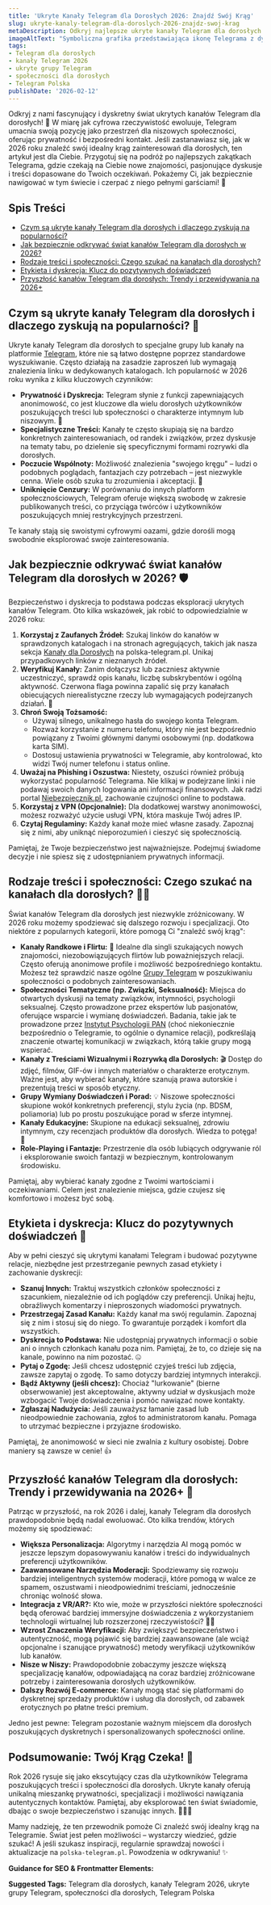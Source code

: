 ```yaml
---
title: 'Ukryte Kanały Telegram dla Dorosłych 2026: Znajdź Swój Krąg'
slug: ukryte-kanaly-telegram-dla-doroslych-2026-znajdz-swoj-krag
metaDescription: Odkryj najlepsze ukryte kanały Telegram dla dorosłych w 2026! Dowiedz się, jak bezpiecznie znaleźć swój krąg, jakie treści oferują i jakich zasad przestrzegać.
imageAltText: "Symboliczna grafika przedstawiająca ikonę Telegrama z dyskretnymi elementami sugerującymi społeczność dla dorosłych i napis \"2026\".\n\n    *   Anchor Text: Kanały dla Dorosłych\n    *   Target Path: `/kanaly/dla-doroslych`\n*   **Embedded Link 2 (Recap):**\n    *   Anchor Text: Grupy Telegram\n    *   Target Path: `/grupy`\n*   **Additional Suggestion 1:**\n    *   Phrase in article: \"Kanały Randkowe i Flirtu\" (w sekcji \"Rodzaje treści i społeczności\")\n    *   Suggested Anchor Text: Kanały Randkowe\n    *   Suggested Target Path: `/randki` (lub inna relevantna kategoria randkowa)\n*   **Additional Suggestion 2:**\n    *   Phrase in article: \"regularnie sprawdzaj nowości i aktualizacje na `polska-telegram.pl`\" (w Podsumowaniu)\n    *   Suggested Anchor Text: nowości i aktualizacje na polska-telegram.pl\n    *   Suggested Target Path: `/blog` (lub strona główna, jeśli bardziej odpowiednia dla ogólnych aktualizacji)"
tags:
- Telegram dla dorosłych
- kanały Telegram 2026
- ukryte grupy Telegram
- społeczności dla dorosłych
- Telegram Polska
publishDate: '2026-02-12'
---
```


Odkryj z nami fascynujący i dyskretny świat ukrytych kanałów Telegram dla dorosłych! 🤫 W miarę jak cyfrowa rzeczywistość ewoluuje, Telegram umacnia swoją pozycję jako przestrzeń dla niszowych społeczności, oferując prywatność i bezpośredni kontakt. Jeśli zastanawiasz się, jak w 2026 roku znaleźć swój idealny krąg zainteresowań dla dorosłych, ten artykuł jest dla Ciebie. Przygotuj się na podróż po najlepszych zakątkach Telegrama, gdzie czekają na Ciebie nowe znajomości, pasjonujące dyskusje i treści dopasowane do Twoich oczekiwań. Pokażemy Ci, jak bezpiecznie nawigować w tym świecie i czerpać z niego pełnymi garściami! 🤩

## Spis Treści

- [Czym są ukryte kanały Telegram dla dorosłych i dlaczego zyskują na popularności?](#czym-sa-ukryte-kanaly-telegram-dla-doroslych-i-dlaczego-zyskaja-na-popularnosci)
- [Jak bezpiecznie odkrywać świat kanałów Telegram dla dorosłych w 2026?](#jak-bezpiecznie-odkrywac-swiat-kanalow-telegram-dla-doroslych-w-2026)
- [Rodzaje treści i społeczności: Czego szukać na kanałach dla dorosłych?](#rodzaje-tresci-i-spolecznosci-czego-szukac-na-kanalach-dla-doroslych)
- [Etykieta i dyskrecja: Klucz do pozytywnych doświadczeń](#etykieta-i-dyskrecja-klucz-do-pozytywnych-doswiadczen)
- [Przyszłość kanałów Telegram dla dorosłych: Trendy i przewidywania na 2026+](#przyszlosc-kanalow-telegram-dla-doroslych-trendy-i-przewidywania-na-2026)

## Czym są ukryte kanały Telegram dla dorosłych i dlaczego zyskują na popularności? 🤔

Ukryte kanały Telegram dla dorosłych to specjalne grupy lub kanały na platformie [Telegram](https://telegram.org/), które nie są łatwo dostępne poprzez standardowe wyszukiwanie. Często działają na zasadzie zaproszeń lub wymagają znalezienia linku w dedykowanych katalogach. Ich popularność w 2026 roku wynika z kilku kluczowych czynników:

*   **Prywatność i Dyskrecja:** Telegram słynie z funkcji zapewniających anonimowość, co jest kluczowe dla wielu dorosłych użytkowników poszukujących treści lub społeczności o charakterze intymnym lub niszowym. 🤫
*   **Specjalistyczne Treści:** Kanały te często skupiają się na bardzo konkretnych zainteresowaniach, od randek i związków, przez dyskusje na tematy tabu, po dzielenie się specyficznymi formami rozrywki dla dorosłych.
*   **Poczucie Wspólnoty:** Możliwość znalezienia "swojego kręgu" – ludzi o podobnych poglądach, fantazjach czy potrzebach – jest niezwykle cenna. Wiele osób szuka tu zrozumienia i akceptacji. 🥰
*   **Uniknięcie Cenzury:** W porównaniu do innych platform społecznościowych, Telegram oferuje większą swobodę w zakresie publikowanych treści, co przyciąga twórców i użytkowników poszukujących mniej restrykcyjnych przestrzeni.

Te kanały stają się swoistymi cyfrowymi oazami, gdzie dorośli mogą swobodnie eksplorować swoje zainteresowania.

## Jak bezpiecznie odkrywać świat kanałów Telegram dla dorosłych w 2026? 🛡️

Bezpieczeństwo i dyskrecja to podstawa podczas eksploracji ukrytych kanałów Telegram. Oto kilka wskazówek, jak robić to odpowiedzialnie w 2026 roku:

1.  **Korzystaj z Zaufanych Źródeł:** Szukaj linków do kanałów w sprawdzonych katalogach i na stronach agregujących, takich jak nasza sekcja [Kanały dla Dorosłych](/kanaly/dla-doroslych) na polska-telegram.pl. Unikaj przypadkowych linków z nieznanych źródeł.
2.  **Weryfikuj Kanały:** Zanim dołączysz lub zaczniesz aktywnie uczestniczyć, sprawdź opis kanału, liczbę subskrybentów i ogólną aktywność. Czerwona flaga powinna zapalić się przy kanałach obiecujących nierealistyczne rzeczy lub wymagających podejrzanych działań. 🚩
3.  **Chroń Swoją Tożsamość:**
    *   Używaj silnego, unikalnego hasła do swojego konta Telegram.
    *   Rozważ korzystanie z numeru telefonu, który nie jest bezpośrednio powiązany z Twoimi głównymi danymi osobowymi (np. dodatkowa karta SIM).
    *   Dostosuj ustawienia prywatności w Telegramie, aby kontrolować, kto widzi Twój numer telefonu i status online.
4.  **Uważaj na Phishing i Oszustwa:** Niestety, oszuści również próbują wykorzystać popularność Telegrama. Nie klikaj w podejrzane linki i nie podawaj swoich danych logowania ani informacji finansowych. Jak radzi portal [Niebezpiecznik.pl](https://niebezpiecznik.pl/), zachowanie czujności online to podstawa.
5.  **Korzystaj z VPN (Opcjonalnie):** Dla dodatkowej warstwy anonimowości, możesz rozważyć użycie usługi VPN, która maskuje Twój adres IP.
6.  **Czytaj Regulaminy:** Każdy kanał może mieć własne zasady. Zapoznaj się z nimi, aby uniknąć nieporozumień i cieszyć się społecznością.

Pamiętaj, że Twoje bezpieczeństwo jest najważniejsze. Podejmuj świadome decyzje i nie spiesz się z udostępnianiem prywatnych informacji.

## Rodzaje treści i społeczności: Czego szukać na kanałach dla dorosłych? 🔞👀

Świat kanałów Telegram dla dorosłych jest niezwykle zróżnicowany. W 2026 roku możemy spodziewać się dalszego rozwoju i specjalizacji. Oto niektóre z popularnych kategorii, które pomogą Ci "znaleźć swój krąg":

*   **Kanały Randkowe i Flirtu:** 💑 Idealne dla singli szukających nowych znajomości, niezobowiązujących flirtów lub poważniejszych relacji. Często oferują anonimowe profile i możliwość bezpośredniego kontaktu. Możesz też sprawdzić nasze ogólne [Grupy Telegram](/grupy) w poszukiwaniu społeczności o podobnych zainteresowaniach.
*   **Społeczności Tematyczne (np. Związki, Seksualność):** Miejsca do otwartych dyskusji na tematy związków, intymności, psychologii seksualnej. Często prowadzone przez ekspertów lub pasjonatów, oferujące wsparcie i wymianę doświadczeń. Badania, takie jak te prowadzone przez [Instytut Psychologii PAN](https://www.psych.pan.pl/) (choć niekoniecznie bezpośrednio o Telegramie, to ogólnie o dynamice relacji), podkreślają znaczenie otwartej komunikacji w związkach, którą takie grupy mogą wspierać.
*   **Kanały z Treściami Wizualnymi i Rozrywką dla Dorosłych:** 🎬 Dostęp do zdjęć, filmów, GIF-ów i innych materiałów o charakterze erotycznym. Ważne jest, aby wybierać kanały, które szanują prawa autorskie i prezentują treści w sposób etyczny.
*   **Grupy Wymiany Doświadczeń i Porad:** 💡 Niszowe społeczności skupione wokół konkretnych preferencji, stylu życia (np. BDSM, poliamoria) lub po prostu poszukujące porad w sferze intymnej.
*   **Kanały Edukacyjne:** Skupione na edukacji seksualnej, zdrowiu intymnym, czy recenzjach produktów dla dorosłych. Wiedza to potęga! 🧐
*   **Role-Playing i Fantazje:** Przestrzenie dla osób lubiących odgrywanie ról i eksplorowanie swoich fantazji w bezpiecznym, kontrolowanym środowisku.

Pamiętaj, aby wybierać kanały zgodne z Twoimi wartościami i oczekiwaniami. Celem jest znalezienie miejsca, gdzie czujesz się komfortowo i możesz być sobą.

## Etykieta i dyskrecja: Klucz do pozytywnych doświadczeń 🤫

Aby w pełni cieszyć się ukrytymi kanałami Telegram i budować pozytywne relacje, niezbędne jest przestrzeganie pewnych zasad etykiety i zachowanie dyskrecji:

*   **Szanuj Innych:** Traktuj wszystkich członków społeczności z szacunkiem, niezależnie od ich poglądów czy preferencji. Unikaj hejtu, obraźliwych komentarzy i nieproszonych wiadomości prywatnych.
*   **Przestrzegaj Zasad Kanału:** Każdy kanał ma swój regulamin. Zapoznaj się z nim i stosuj się do niego. To gwarantuje porządek i komfort dla wszystkich.
*   **Dyskrecja to Podstawa:** Nie udostępniaj prywatnych informacji o sobie ani o innych członkach kanału poza nim. Pamiętaj, że to, co dzieje się na kanale, powinno na nim pozostać. 🤐
*   **Pytaj o Zgodę:** Jeśli chcesz udostępnić czyjeś treści lub zdjęcia, zawsze zapytaj o zgodę. To samo dotyczy bardziej intymnych interakcji.
*   **Bądź Aktywny (jeśli chcesz):** Chociaż "lurkowanie" (bierne obserwowanie) jest akceptowalne, aktywny udział w dyskusjach może wzbogacić Twoje doświadczenia i pomóc nawiązać nowe kontakty.
*   **Zgłaszaj Nadużycia:** Jeśli zauważysz łamanie zasad lub nieodpowiednie zachowania, zgłoś to administratorom kanału. Pomaga to utrzymać bezpieczne i przyjazne środowisko.

Pamiętaj, że anonimowość w sieci nie zwalnia z kultury osobistej. Dobre maniery są zawsze w cenie! 👍

## Przyszłość kanałów Telegram dla dorosłych: Trendy i przewidywania na 2026+ 🚀

Patrząc w przyszłość, na rok 2026 i dalej, kanały Telegram dla dorosłych prawdopodobnie będą nadal ewoluować. Oto kilka trendów, których możemy się spodziewać:

*   **Większa Personalizacja:** Algorytmy i narzędzia AI mogą pomóc w jeszcze lepszym dopasowywaniu kanałów i treści do indywidualnych preferencji użytkowników.
*   **Zaawansowane Narzędzia Moderacji:** Spodziewamy się rozwoju bardziej inteligentnych systemów moderacji, które pomogą w walce ze spamem, oszustwami i nieodpowiednimi treściami, jednocześnie chroniąc wolność słowa.
*   **Integracja z VR/AR?:** Kto wie, może w przyszłości niektóre społeczności będą oferować bardziej immersyjne doświadczenia z wykorzystaniem technologii wirtualnej lub rozszerzonej rzeczywistości? 🤔🌌
*   **Wzrost Znaczenia Weryfikacji:** Aby zwiększyć bezpieczeństwo i autentyczność, mogą pojawić się bardziej zaawansowane (ale wciąż opcjonalne i szanujące prywatność) metody weryfikacji użytkowników lub kanałów.
*   **Nisze w Niszy:** Prawdopodobnie zobaczymy jeszcze większą specjalizację kanałów, odpowiadającą na coraz bardziej zróżnicowane potrzeby i zainteresowania dorosłych użytkowników.
*   **Dalszy Rozwój E-commerce:** Kanały mogą stać się platformami do dyskretnej sprzedaży produktów i usług dla dorosłych, od zabawek erotycznych po płatne treści premium.

Jedno jest pewne: Telegram pozostanie ważnym miejscem dla dorosłych poszukujących dyskretnych i spersonalizowanych społeczności online.

## Podsumowanie: Twój Krąg Czeka! 🎉

Rok 2026 rysuje się jako ekscytujący czas dla użytkowników Telegrama poszukujących treści i społeczności dla dorosłych. Ukryte kanały oferują unikalną mieszankę prywatności, specjalizacji i możliwości nawiązania autentycznych kontaktów. Pamiętaj, aby eksplorować ten świat świadomie, dbając o swoje bezpieczeństwo i szanując innych. 🕵️‍♀️💖

Mamy nadzieję, że ten przewodnik pomoże Ci znaleźć swój idealny krąg na Telegramie. Świat jest pełen możliwości – wystarczy wiedzieć, gdzie szukać! A jeśli szukasz inspiracji, regularnie sprawdzaj nowości i aktualizacje na `polska-telegram.pl`. Powodzenia w odkrywaniu! ✨

**Guidance for SEO & Frontmatter Elements:**




**Suggested Tags:**
Telegram dla dorosłych, kanały Telegram 2026, ukryte grupy Telegram, społeczności dla dorosłych, Telegram Polska
